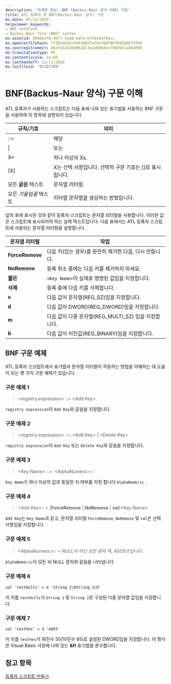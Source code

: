 ```yaml
---
description: '자세한 정보: BNF (Backus-Naur 양식 이해) 구문'
title: ATL 등록자 및 BNF(Backus-Naur 양식) 구문
ms.date: 05/14/2019
helpviewer_keywords:
- BNF notation
- Backus-Naur form (BNF) syntax
ms.assetid: 994bbef0-9077-4aa8-bdfe-b7e830af9acc
ms.openlocfilehash: 7f392d442c4d43865faf9e788f8bf69288673398
ms.sourcegitcommit: d6af41e42699628c3e2e6063ec7b03931a49a098
ms.translationtype: MT
ms.contentlocale: ko-KR
ms.lasthandoff: 12/11/2020
ms.locfileid: "97157349"
---
```

# <a name="understanding-backus-naur-form-bnf-syntax"></a>BNF(Backus-Naur 양식) 구문 이해

ATL 등록자가 사용하는 스크립트는 다음 표에 나와 있는 표기법을 사용하는 BNF 구문을 사용하여 이 항목에 설명되어 있습니다.

|규칙/기호|의미|
|------------------------|-------------|
|::=|해당|
|&#124;|또는|
|X+|하나 이상의 Xs.|
|\[X]|X는 선택 사항입니다. 선택적 구분 기호는 \[]로 표시됩니다.|
|모든 **굵은** 텍스트|문자열 리터럴.|
|모든 *기울임꼴* 텍스트|리터럴 문자열을 생성하는 방법입니다.|

앞의 표에 표시된 것과 같이 등록자 스크립트는 문자열 리터럴을 사용합니다. 이러한 값은 스크립트에 표시되어야 하는 실제 텍스트입니다. 다음 표에서는 ATL 등록자 스크립트에 사용되는 문자열 리터럴을 설명합니다.

|문자열 리터럴|작업|
|--------------------|------------|
|**ForceRemove**|다음 키(있는 경우)를 완전히 제거한 다음, 다시 만듭니다.|
|**NoRemove**|등록 취소 중에는 다음 키를 제거하지 마세요.|
|**짧은**|`<Key Name>`이 실제로 명명된 값임을 지정합니다.|
|**삭제**|등록 중에 다음 키를 삭제합니다.|
|**s**|다음 값이 문자열(REG_SZ)임을 지정합니다.|
|**d**|다음 값이 DWORD(REG_DWORD)임을 지정합니다.|
|**m**|다음 값이 다중 문자열(REG_MULTI_SZ) 임을 지정합니다.|
|**b**|다음 값이 이진값(REG_BINARY)임을 지정합니다.|

## <a name="bnf-syntax-examples"></a>BNF 구문 예제

ATL 등록자 스크립트에서 표기법과 문자열 리터럴이 작동하는 방법을 이해하는 데 도움이 되는 몇 가지 구문 예제가 있습니다.

### <a name="syntax-example-1"></a>구문 예제 1

> \<registry expression> ::= \<Add Key>

`registry expression`이 `Add Key`와 같음을 지정합니다.

### <a name="syntax-example-2"></a>구문 예제 2

> \<registry expression> ::= \<Add Key> | \<Delete Key>

`registry expression`이 `Add Key` 또는 `Delete Key`와 같음을 지정합니다.

### <a name="syntax-example-3"></a>구문 예제 3

> \<Key Name> ::= '\<AlphaNumeric>+'

`Key Name`가 하나 이상의 값과 동일한 지 여부를 지정 합니다 `AlphaNumeric` .

### <a name="syntax-example-4"></a>구문 예제 4

> \<Add Key>:: = [**ForceRemove**  |  **NoRemove**  |  **val**]\<Key Name>

`Add Key`는 `Key Name`과 같고, 문자열 리터럴 `ForceRemove`, `NoRemove` 및 `val`은 선택 사항임을 지정합니다.

### <a name="syntax-example-5"></a>구문 예제 5

> \<AlphaNumeric>:: = *NULL이 아닌 모든 문자 즉, ASCII 0입니다* .

`AlphaNumeric`이 모든 비 NULL 문자와 같음을 나타냅니다.

### <a name="syntax-example-6"></a>구문 예제 6

```rgs
val 'testmulti' = m 'String 1\0String 2\0'
```

키 이름 `testmulti`가 `String 1` 및 `String 2`로 구성된 다중 문자열 값임을 지정합니다.

### <a name="syntax-example-7"></a>구문 예제 7

```rgs
val 'testhex' = d '&H55'
```

키 이름 `testhex`가 16진수 55(10진수 85)로 설정된 DWORD임을 지정합니다. 이 형식은 Visual Basic 사양에 나와 있는 **&H** 표기법을 준수합니다.

## <a name="see-also"></a>참고 항목

[등록자 스크립트 만들기](../atl/creating-registrar-scripts.md)
